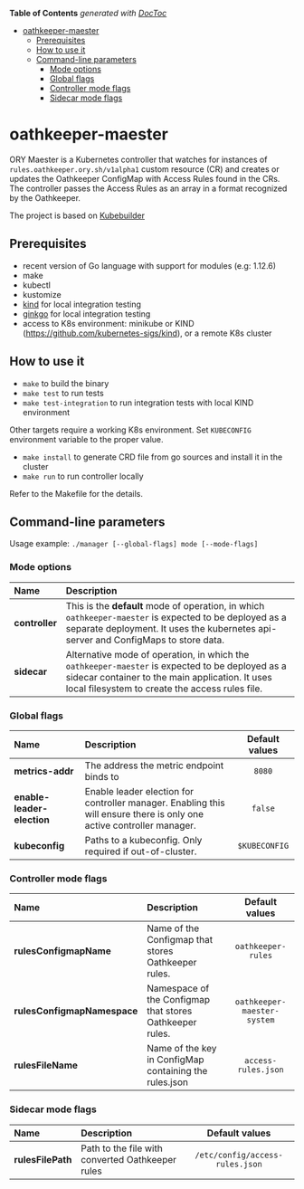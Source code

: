 <!-- START doctoc generated TOC please keep comment here to allow auto update -->
<!-- DON'T EDIT THIS SECTION, INSTEAD RE-RUN doctoc TO UPDATE -->
**Table of Contents**  *generated with [DocToc](https://github.com/thlorenz/doctoc)*

- [oathkeeper-maester](#oathkeeper-maester)
  - [Prerequisites](#prerequisites)
  - [How to use it](#how-to-use-it)
  - [Command-line parameters](#command-line-parameters)
    - [Mode options](#mode-options)
    - [Global flags](#global-flags)
    - [Controller mode flags](#controller-mode-flags)
    - [Sidecar mode flags](#sidecar-mode-flags)

<!-- END doctoc generated TOC please keep comment here to allow auto update -->

# oathkeeper-maester

ORY Maester is a Kubernetes controller that watches for instances of `rules.oathkeeper.ory.sh/v1alpha1` custom resource (CR) and creates or updates the Oathkeeper ConfigMap with Access Rules found in the CRs. The controller passes the Access Rules as an array in a format recognized by the Oathkeeper.

The project is based on [Kubebuilder](https://github.com/kubernetes-sigs/kubebuilder)

## Prerequisites

- recent version of Go language with support for modules (e.g: 1.12.6)
- make
- kubectl
- kustomize
- [kind](https://github.com/kubernetes-sigs/kind) for local integration testing
- [ginkgo](https://onsi.github.io/ginkgo/) for local integration testing
- access to K8s environment: minikube or KIND (https://github.com/kubernetes-sigs/kind), or a remote K8s cluster


## How to use it

- `make` to build the binary
- `make test` to run tests
- `make test-integration` to run integration tests with local KIND environment

Other targets require a working K8s environment.
Set `KUBECONFIG` environment variable to the proper value.

- `make install` to generate CRD file from go sources and install it in the cluster
- `make run` to run controller locally

Refer to the Makefile for the details.

## Command-line parameters
Usage example: `./manager [--global-flags] mode [--mode-flags]`

### Mode options

| Name | Description | 
| :--- | :--- | 
| **controller** | This is the **default** mode of operation, in which `oathkeeper-maester` is expected to be deployed as a separate deployment. It uses the kubernetes api-server and ConfigMaps to store data. | 
| **sidecar** | Alternative mode of operation, in which the `oathkeeper-maester` is expected to be deployed as a sidecar container to the main application. It uses local filesystem to create the access rules file. |

### Global flags

| Name | Description | Default values |
| :--- | :--- | :---: |
| **metrics-addr** | The address the metric endpoint binds to | `8080` |
| **enable-leader-election** | Enable leader election for controller manager. Enabling this will ensure there is only one active controller manager. | `false` | 
| **kubeconfig** | Paths to a kubeconfig. Only required if out-of-cluster. | `$KUBECONFIG` | 

### Controller mode flags

| Name | Description | Default values |
| :--- | :--- | :---: |
| **rulesConfigmapName** | Name of the Configmap that stores Oathkeeper rules. | `oathkeeper-rules` |
| **rulesConfigmapNamespace** | Namespace of the Configmap that stores Oathkeeper rules. | `oathkeeper-maester-system` | 
| **rulesFileName** | Name of the key in ConfigMap containing the rules.json | `access-rules.json` |

### Sidecar mode flags

| Name | Description | Default values |
| :--- | :--- | :---: |
| **rulesFilePath** | Path to the file with converted Oathkeeper rules | `/etc/config/access-rules.json` |

